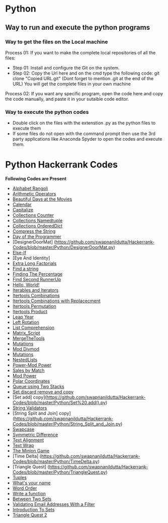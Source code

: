 # Python

## Way to run and execute the python programs
### Way to get the files on the Local machine
Process 01:  If you want to make the complete local repositories of all the files:
- Step 01: Install and configure the Git on the system.
- Step 02: Copy the Url here and on the cmd type the following code:  git clone "Copied URL.git"   (Dont forget to mention .git at the end of the URL)
You will get the complete files in your own machine
 
Process 02:  If you want any specific program, open the code here and copy the code manually, and paste it in your sutaible code editor.

### Way to execute the python codes
- Double click on the files with the extenstion .py as the python files to execute them
- If some files do not open with the command prompt then use the 3rd party applications like Anaconda Spyder to open the codes and execute them.

# Python Hackerrank Codes

**Following Codes are Present**

*  [Alphabet Rangoli](https://github.com/swapnanildutta/Hackerrank-Codes/blob/master/Python/AlphabetRangoli.py)
* [Arithmetic Operators](https://github.com/swapnanildutta/Hackerrank-Codes/blob/master/Python/ArithmeticOperators.py)
* [Beautiful Days at the Movies](https://www.hackerrank.com/challenges/beautiful-days-at-the-movies/problem)
* [Calendar](https://github.com/wanda15tw/Hackerrank-Codes/blob/Python/CalendarModule/Python/CalendarModule.py)
* [Capitalize](https://github.com/swapnanildutta/Hackerrank-Codes/blob/master/Python/Capitalize!.py)
* [Collections Counter](https://github.com/swapnanildutta/Hackerrank-Codes/blob/master/Python/CollectionsCounter.py)
* [Collections Namedtuple](https://github.com/swapnanildutta/Hackerrank-Codes/blob/master/Python/CollectionsNamedtuple.py)
* [Collections OrderedDict](https://github.com/swapnanildutta/Hackerrank-Codes/blob/master/Python/CollectionsOrderedDict.py)
* [Compress the String](https://github.com/swapnanildutta/Hackerrank-Codes/blob/master/Python/Compress%20the%20String.py)
* [Day of the Programmer](https://github.com/swapnanildutta/Hackerrank-Codes/blob/master/Python/Day-of-the-Programmer.py)
* [DesignerDoorMat] (https://github.com/swapnanildutta/Hackerrank-Codes/blob/master/Python/DesignerDoorMat.py)
* [Else-If](https://github.com/swapnanildutta/Hackerrank-Codes/blob/master/Python/Else-If.py)
* [Eye And Identity]
* [Extra Long Factorials](https://github.com/swapnanildutta/Hackerrank-Codes/blob/master/Python/ExtraLongFactorials.py)
* [Find a string](https://github.com/swapnanildutta/Hackerrank-Codes/blob/master/Python/Find%20a%20string.py)
* [Finding The Percentage](https://github.com/swapnanildutta/Hackerrank-Codes/blob/master/Python/FindingThePercentage.py)
* [Find Second RunnerUp](https://github.com/swapnanildutta/Hackerrank-Codes/blob/master/Python/FindSecondRunnerUp.py)
* [Hello, World!](https://github.com/swapnanildutta/Hackerrank-Codes/blob/master/Python/HelloWorld.py)
* [Iterables and Iterators](https://github.com/swapnanildutta/Hackerrank-Codes/blob/master/Python/Iterables%20and%20Iterators.py)
* [Itertools Combinations](https://github.com/swapnanildutta/Hackerrank-Codes/blob/master/Python/ItertoolsCombinations.py)
* [Itertools Combinations with Replacecment](https://github.com/swapnanildutta/Hackerrank-Codes/blob/master/Python/ItertoolsCombinations_with_replacement.py)
* [Itertools Permutation](https://github.com/swapnanildutta/Hackerrank-Codes/blob/master/Python/ItertoolsPermutations.py)
* [Itertools Product](https://github.com/swapnanildutta/Hackerrank-Codes/blob/master/Python/ItertoolsProduct.py)
* [Leap Year](https://github.com/swapnanildutta/Hackerrank-Codes/blob/master/Python/LeapYear.py)
* [Left Rotation](https://github.com/swapnanildutta/Hackerrank-Codes/blob/master/Python/LeftRotation.py)
* [List Comprehension](https://github.com/swapnanildutta/Hackerrank-Codes/blob/master/Python/ListComprehensions.py)
* [Matrix_Script](https://github.com/swapnanildutta/Hackerrank-Codes/blob/master/Python/Matrix_Script.py)
* [MergeTheTools](https://github.com/swapnanildutta/Hackerrank-Codes/blob/master/Python/MergeTheTools.py)
* [Mutations](https://github.com/swapnanildutta/Hackerrank-Codes/blob/master/Python/Mutations.py)
* [Mod Divmod](https://github.com/swapnanildutta/Hackerrank-Codes/blob/master/Python/ModDivmod.py)
* [Mutations](https://github.com/swapnanildutta/Hackerrank-Codes/blob/master/Python/Mutations.py)
* [NestedLists](https://github.com/swapnanildutta/Hackerrank-Codes/blob/master/Python/NestedLists.py)
* [Power-Mod Power](https://github.com/swapnanildutta/Hackerrank-Codes/blob/master/Python/Power%20-%20Mod%20Power.py)
* [Sales by Match](https://github.com/swapnanildutta/Hackerrank-Codes/blob/master/Python/Sales%20-%20by%20March.py)
* [Mod Power](https://github.com/swapnanildutta/Hackerrank-Codes/blob/master/Python/Power%20-%20Mod%20Power.py)
* [Polar Coordinates](https://github.com/wanda15tw/Hackerrank-Codes/blob/Python/CalendarModule/Python/Polar%20Coordinates.py)
* [Queue using Two Stacks](https://github.com/bolajixi/Hackerrank-Codes/blob/Add_Queue-DoubleStack/Python/QueueUsingTwoStacks.py)
* [Set discard remove and copy](https://github.com/swapnanildutta/Hackerrank-Codes/blob/master/Python/Set%20.discard()%2C%20.remove()%20%26%20.pop().py)
* [Set add] copy](https://github.com/swapnanildutta/Hackerrank-Codes/blob/master/Python/Set%20.add().py)
* [String Validators](https://github.com/swapnanildutta/Hackerrank-Codes/blob/master/Python/String%20Validators.py)
* [String Split and Join] copy] (https://github.com/swapnanildutta/Hackerrank-Codes/blob/master/Python/String_Split_and_Join.py)
* [Swapcase](https://github.com/swapnanildutta/Hackerrank-Codes/blob/master/Python/sWAPcASE.py)
* [Symmetric Difference](https://github.com/swapnanildutta/Hackerrank-Codes/blob/master/Python/SymmetricDifference.py)
* [Text Alignment](https://github.com/swapnanildutta/Hackerrank-Codes/blob/master/Python/Text%20Alignment.py)
* [Text Wrap](https://github.com/swapnanildutta/Hackerrank-Codes/blob/master/Python/Text%20Wrap.pyv)
* [The Minion Game](https://github.com/swapnanildutta/Hackerrank-Codes/blob/master/Python/TheMinionGame.py)
* [Time Delta] (https://github.com/swapnanildutta/Hackerrank-Codes/blob/master/Python/TimeDelta.py)
* [Triangle Quest] (https://github.com/swapnanildutta/Hackerrank-Codes/blob/master/Python/TriangleQuest.py)
* [Tuples](https://github.com/swapnanildutta/Hackerrank-Codes/blob/master/Python/Tuples.py)
* [What's your name](https://github.com/swapnanildutta/Hackerrank-Codes/blob/master/Python/What's%20Your%20Name.py)
* [Word Order](https://github.com/swapnanildutta/Hackerrank-Codes/blob/master/Python/Word%20Order.py)
* [Write a function](https://github.com/swapnanildutta/Hackerrank-Codes/blob/master/Python/Write_a_function.py)
* [Between Two Sets](https://www.hackerrank.com/challenges/between-two-sets/problem)
* [Validating Email Addresses With a Filter](https://github.com/TechLead-21/Hackerrank-Codes/blob/master/Python/Validating%20Email%20Addresses%20With%20a%20Filter.py)
* [Introduction To Sets](https://github.com/swapnanildutta/Hackerrank-Codes/blob/master/Python/IntroductionToSets.py)
* [Triangle Quest 2](https://github.com/swapnanildutta/Hackerrank-Codes/blob/master/Python/TriangleQuest2.py)
